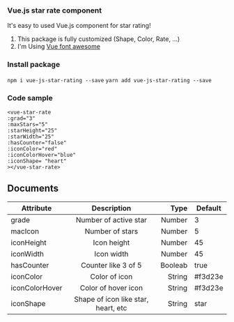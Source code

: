 ### Vue.js star rate component

It's easy to used Vue.js component for star rating!

1. This package is fully customized (Shape, Color, Rate, ...)
2. I'm Using [Vue font awesome][1]

### Install package

`npm i vue-js-star-rating --save`
`yarn add vue-js-star-rating --save`

### Code sample

```
<vue-star-rate
:grad="3"
:maxStars="5"
:starHeight="25"
:starWidth="25"
:hasCounter="false"
:iconColor="red"
:iconColorHover="blue"
:iconShape= "heart"
></vue-star-rate>
```

## Documents

| Attribute      |             Description             |    Type | Default |
| -------------- | :---------------------------------: | ------: | ------- |
| grade          |        Number of active star        |  Number | 3       |
| macIcon        |           Number of stars           |  Number | 5       |
| iconHeight     |             Icon height             |  Number | 45      |
| iconWidth      |             Icon width              |  Number | 45      |
| hasCounter     |         Counter like 3 of 5         | Booleab | true    |
| iconColor      |            Color of icon            |  String | #f3d23e |
| iconColorHover |         Color of hover icon         |  String | #f3d23e |
| iconShape      | Shape of icon like star, heart, etc |  String | star    |

[1]: https://www.npmjs.com/package/vue-awesome

